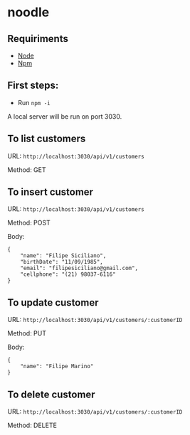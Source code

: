 # noodle

## Requiriments 
 - [Node](https://nodejs.org/en/)
 - [Npm](https://www.npmjs.com/)

## First steps:
 - Run `npm -i`

 A local server will be run on port 3030.


## To list customers

URL: `http://localhost:3030/api/v1/customers` 

Method: GET

## To insert customer

URL: `http://localhost:3030/api/v1/customers` 

Method: POST

Body: 
```
{
    "name": "Filipe Siciliano",
    "birthDate": "11/09/1985",
    "email": "filipesiciliano@gmail.com",
    "cellphone": "(21) 98037-6116"
}
```

## To update customer

URL: `http://localhost:3030/api/v1/customers/:customerID` 

Method: PUT

Body: 
```
{
    "name": "Filipe Marino"
}
```

## To delete customer

URL: `http://localhost:3030/api/v1/customers/:customerID` 

Method: DELETE